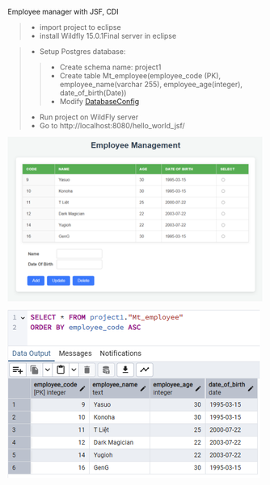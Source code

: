 Employee manager with JSF, CDI
>- import project to eclipse
>- install Wildfly 15.0.1Final server in eclipse

>- Setup Postgres database:
>> - Create schema name: project1
>> - Create table Mt_employee(employee_code (PK), employee_name(varchar 255), employee_age(integer), date_of_birth(Date))
>> - Modify [DatabaseConfig](src/main/java/config/DatabaseConfig.java)
>- Run project on WildFly server
>- Go to http://localhost:8080/hello_world_jsf/

![img.png](images/img.png)

![img.png](images/database.png)
